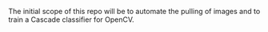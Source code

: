 The initial scope of this repo will be to automate the pulling of images and to train a Cascade classifier for OpenCV.
